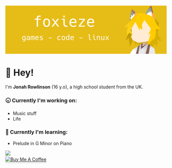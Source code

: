 ![Banner Image (Senko San)](https://raw.githubusercontent.com/foxieze/foxieze/main/foxeze.png)

# 👋 Hey!
I'm **Jonah Rowlinson** (16 y.o), a high school student from the UK.

### 🕣 Currently I'm working on:
- Music stuff
- Life

### 🏫 Currently I'm learning:
- Prelude in G Minor on Piano

<img src="https://img.shields.io/static/v1?label=Discord&message=foxieze%234048&color=7289da&style=flat-square" />
</br>
<a href="https://www.buymeacoffee.com/foxieze" target="_blank"><img src="https://www.buymeacoffee.com/assets/img/custom_images/orange_img.png" alt="Buy Me A Coffee" style="height: 41px !important;width: 174px !important;box-shadow: 0px 3px 2px 0px rgba(190, 190, 190, 0.5) !important;-webkit-box-shadow: 0px 3px 2px 0px rgba(190, 190, 190, 0.5) !important;" ></a>
